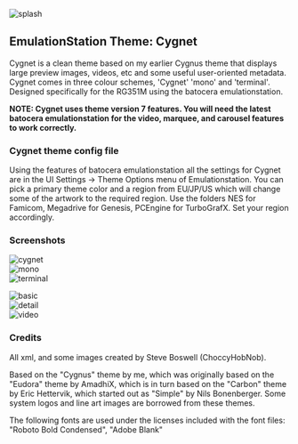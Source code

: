 ![splash](https://choccyhobnob.com/dl/img/Cygnet/splash.jpg)  
  
## EmulationStation Theme: Cygnet  
Cygnet is a clean theme based on my earlier Cygnus theme that displays large preview images, videos, etc and some useful user-oriented metadata. Cygnet comes in three colour schemes, 'Cygnet' 'mono' and 'terminal'.  Designed specifically for the RG351M using the batocera emulationstation.
  
**NOTE: Cygnet uses theme version 7 features. You will need the latest batocera emulationstation for the video, marquee, and carousel features to work correctly.**  
   
### Cygnet theme config file  
Using the features of batocera emulationstation all the settings for Cygnet are in the UI Settings -> Theme Options menu of Emulationstation. You can pick a primary theme color and a region from EU/JP/US which will change some of the artwork to the required region. Use the folders NES for Famicom, Megadrive for Genesis, PCEngine for TurboGrafX. Set your region accordingly. 
    
### Screenshots  
![cygnet](https://choccyhobnob.com/dl/img/Cygnet/cygnet.jpg)  
![mono](https://choccyhobnob.com/dl/img/Cygnet/mono.jpg)  
![terminal](https://choccyhobnob.com/dl/img/Cygnet/terminal.jpg)  
  
![basic](https://choccyhobnob.com/dl/img/Cygnet/basic.jpg)  
![detail](https://choccyhobnob.com/dl/img/Cygnet/detail.jpg)  
![video](https://choccyhobnob.com/dl/img/Cygnet/video.jpg)  
  
### Credits  
All xml, and some images created by Steve Boswell (ChoccyHobNob).  
  
Based on the "Cygnus" theme by me, which was originally based on the "Eudora" theme by AmadhiX, which is in turn based on the "Carbon" theme by Eric Hettervik, which started out as "Simple" by Nils Bonenberger.  Some system logos and line art images are borrowed from these themes.  
  
The following fonts are used under the licenses included with the font files:  
"Roboto Bold Condensed", "Adobe Blank"  
